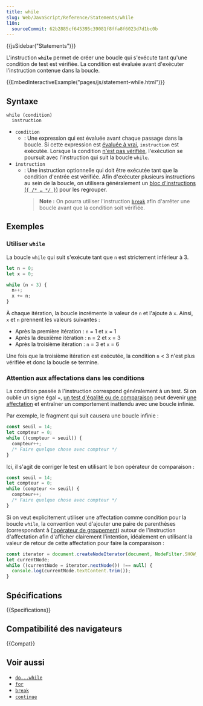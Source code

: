 ```yaml
---
title: while
slug: Web/JavaScript/Reference/Statements/while
l10n:
  sourceCommit: 62b2885cf645395c39081f8ffa8f6023d7d1bc0b
---
```


{{jsSidebar("Statements")}}

L'instruction **`while`** permet de créer une boucle qui s'exécute tant qu'une condition de test est vérifiée. La condition est évaluée avant d'exécuter l'instruction contenue dans la boucle.

{{EmbedInteractiveExample("pages/js/statement-while.html")}}

## Syntaxe

```js-nolint
while (condition)
  instruction
```

- `condition`
  - : Une expression qui est évaluée avant chaque passage dans la boucle. Si cette expression est [évaluée à vrai](/fr/docs/Glossary/Truthy), `instruction` est exécutée. Lorsque la condition [n'est pas vérifiée](/fr/docs/Glossary/Falsy), l'exécution se poursuit avec l'instruction qui suit la boucle `while`.
- `instruction`
  - : Une instruction optionnelle qui doit être exécutée tant que la condition d'entrée est vérifiée. Afin d'exécuter plusieurs instructions au sein de la boucle, on utilisera généralement un [bloc d'instructions (`{ /* … */ }`)](/fr/docs/Web/JavaScript/Reference/Statements/block#instruction_de_bloc) pour les regrouper.
    > **Note :** On pourra utiliser l'instruction [`break`](/fr/docs/Web/JavaScript/Reference/Statements/break) afin d'arrêter une boucle avant que la condition soit vérifiée.

## Exemples

### Utiliser `while`

La boucle `while` qui suit s'exécute tant que `n` est strictement inférieur à 3.

```js
let n = 0;
let x = 0;

while (n < 3) {
  n++;
  x += n;
}
```

À chaque itération, la boucle incrémente la valeur de `n` et l'ajoute à `x`. Ainsi, `x` et `n` prennent les valeurs suivantes&nbsp;:

- Après la première itération&nbsp;: `n` = 1 et `x` = 1
- Après la deuxième itération&nbsp;: `n` = 2 et `x` = 3
- Après la troisième itération&nbsp;: `n` = 3 et `x` = 6

Une fois que la troisième itération est exécutée, la condition `n` < 3 n'est plus vérifiée et donc la boucle se termine.

### Attention aux affectations dans les conditions

La condition passée à l'instruction correspond généralement à un test. Si on oublie un signe égal `=`, [un test d'égalité ou de comparaison](/fr/docs/Web/JavaScript/Guide/Expressions_and_operators#opérateurs_de_comparaison) peut devenir [une affectation](/fr/docs/Web/JavaScript/Guide/Expressions_and_operators#opérateurs_daffectation) et entraîner un comportement inattendu avec une boucle infinie.

Par exemple, le fragment qui suit causera une boucle infinie&nbsp;:

```js example-bad
const seuil = 14;
let compteur = 0;
while ((compteur = seuil)) {
  compteur++;
  /* Faire quelque chose avec compteur */
}
```

Ici, il s'agit de corriger le test en utilisant le bon opérateur de comparaison&nbsp;:

```js example-good
const seuil = 14;
let compteur = 0;
while (compteur <= seuil) {
  compteur++;
  /* Faire quelque chose avec compteur */
}
```

Si on veut explicitement utiliser une affectation comme condition pour la boucle `while`, la convention veut d'ajouter une paire de parenthèses (correspondant à [l'opérateur de groupement](/fr/docs/Web/JavaScript/Reference/Operators/Grouping)) autour de l'instruction d'affectation afin d'afficher clairement l'intention, idéalement en utilisant la valeur de retour de cette affectation pour faire la comparaison&nbsp;:

```js example-good
const iterator = document.createNodeIterator(document, NodeFilter.SHOW_COMMENT);
let currentNode;
while ((currentNode = iterator.nextNode()) !== null) {
  console.log(currentNode.textContent.trim());
}
```

## Spécifications

{{Specifications}}

## Compatibilité des navigateurs

{{Compat}}

## Voir aussi

- [`do...while`](/fr/docs/Web/JavaScript/Reference/Statements/do...while)
- [`for`](/fr/docs/Web/JavaScript/Reference/Statements/for)
- [`break`](/fr/docs/Web/JavaScript/Reference/Statements/break)
- [`continue`](/fr/docs/Web/JavaScript/Reference/Statements/continue)
